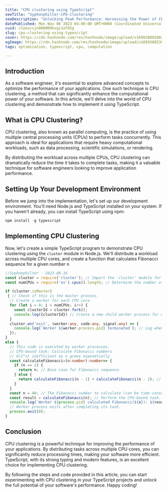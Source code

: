 ```yaml
---
title: "CPU clustering using TypeScript"
seoTitle: "Syphonphilter-CPU-Clustering"
seoDescription: "Unlocking Peak Performance: Harnessing the Power of CPU Clustering with TypeScript"
datePublished: Mon Nov 06 2023 04:00:00 GMT+0000 (Coordinated Universal Time)
cuid: clooscsjn000009kvgi3afb5g
slug: cpu-clustering-using-typescript
cover: https://cdn.hashnode.com/res/hashnode/image/upload/v1699388858021/fc99bdc3-3dcf-4900-9935-97522ff289ea.png
ogImage: https://cdn.hashnode.com/res/hashnode/image/upload/v1699388230200/96a620dd-8d36-41fc-bbda-25208eeed494.png
tags: optimization, typescript, cpu, computation

---
```


## **Introduction**

As a software engineer, it's essential to explore advanced concepts to optimize the performance of your applications. One such technique is CPU clustering, a method that can significantly enhance the computational power of your software. In this article, we'll delve into the world of CPU clustering and demonstrate how to implement it using TypeScript.

## **What is CPU Clustering?**

CPU clustering, also known as parallel computing, is the practice of using multiple central processing units (CPUs) to perform tasks concurrently. This approach is ideal for applications that require heavy computational workloads, such as data processing, scientific simulations, or rendering.

By distributing the workload across multiple CPUs, CPU clustering can dramatically reduce the time it takes to complete tasks, making it a valuable technique for software engineers looking to improve application performance.

## **Setting Up Your Development Environment**

Before we jump into the implementation, let's set up our development environment. You'll need Node.js and TypeScript installed on your system. If you haven't already, you can install TypeScript using npm:

```typescript
npm install -g typescript
```

## **Implementing CPU Clustering**

Now, let's create a simple TypeScript program to demonstrate CPU clustering using the `cluster` module in Node.js. We'll distribute a workload across multiple CPU cores, and create a function that calculates Fibonacci sequence for a given number n

```typescript
//Syphonphilter - 2023-08-16
const cluster = require('cluster'); // Import the 'cluster' module for handling clustering.
const numCPUs = require('os').cpus().length; // Determine the number of CPU cores available.

if (cluster.isMaster)
 { // Check if this is the master process.
  // Create a worker for each CPU core
  for (let i = 0; i < numCPUs; i++) {
    const clusterId = cluster.fork();
    console.log({clusterId}) // Create a new child worker process for each CPU core.
  }
  cluster.on('exit', (worker:any, code:any, signal:any) => {
    console.log(`Worker ${worker.process.pid} terminated`); // Log when a worker process dies.
  });
} 
else { 
  // This code is executed by worker processes.
  // CPU-bound task: Calculate Fibonacci numbers
  // O(2^n) inefficient as n grows exponetially
  const calculateFibonacci=(n:number):number=> {
    if (n <= 1) {
      return n; // Base case for Fibonacci sequence.
    } else {
      return calculateFibonacci(n - 1) + calculateFibonacci(n - 2); // Recursive calculation.
    }
  }
  const n = 40; // The Fibonacci number to calculate (can be time-consuming for large 'n').
  const result = calculateFibonacci(n); // Perform the CPU-bound task.
  console.log(`Worker ${process.pid} calculated Fibonacci(${n}): ${result}`); // Log the result.
  // Worker process exits after completing its task.
  process.exit(0);
}
```

## Conclusion

CPU clustering is a powerful technique for improving the performance of your applications. By distributing tasks across multiple CPU cores, you can significantly reduce processing times, making your software more efficient. TypeScript, with its strong typing and modern features, is an excellent choice for implementing CPU clustering.

By following the steps and code provided in this article, you can start experimenting with CPU clustering in your TypeScript projects and unlock the full potential of your software's performance. Happy coding!